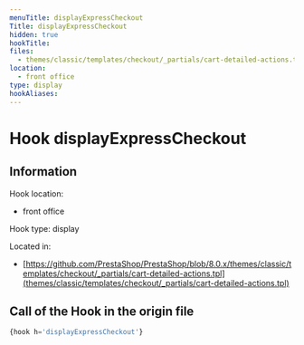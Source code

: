 ```yaml
---
menuTitle: displayExpressCheckout
Title: displayExpressCheckout
hidden: true
hookTitle: 
files:
  - themes/classic/templates/checkout/_partials/cart-detailed-actions.tpl
location:
  - front office
type: display
hookAliases:
---
```


# Hook displayExpressCheckout

## Information

Hook location:
  - front office

Hook type: display

Located in: 
  - [https://github.com/PrestaShop/PrestaShop/blob/8.0.x/themes/classic/templates/checkout/_partials/cart-detailed-actions.tpl](themes/classic/templates/checkout/_partials/cart-detailed-actions.tpl)

## Call of the Hook in the origin file

```php
{hook h='displayExpressCheckout'}
```